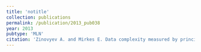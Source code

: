 ```yaml
---
title: 'notitle'
collection: publications
permalink: /publication/2013_pub038
year: 2013
pubtype: 'MLN'
citation: 'Zinovyev A. and Mirkes E. Data complexity measured by principal graphs. 2013. <i>Computers and Mathematics with Applications</i> <b>65</b>:1471-1482.  '
---
```

